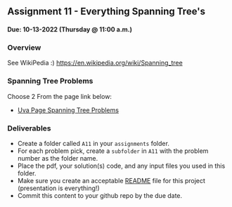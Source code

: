 ## Assignment 11 - Everything Spanning Tree's
#### Due: 10-13-2022 (Thursday @ 11:00 a.m.)

### Overview

See WikiPedia :) https://en.wikipedia.org/wiki/Spanning_tree


### Spanning Tree Problems

Choose 2 From the page link below:

- [Uva Page Spanning Tree Problems](https://onlinejudge.org/index.php?option=com_onlinejudge&Itemid=8&category=673)

### Deliverables

- Create a folder called `A11` in your `assignments` folder.
- For each problem pick, create a `subfolder` in `A11` with the problem number as the folder name.
- Place the pdf, your solution(s) code, and any input files you used in this folder.
- Make sure you create an acceptable [README](../../Resources/03-Readmees/README.md) file for this project (presentation is everything!)
- Commit this content to your github repo by the due date.